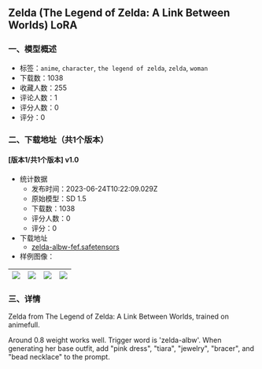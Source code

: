 ## Zelda (The Legend of Zelda: A Link Between Worlds) LoRA
### 一、模型概述

- 标签：`anime`, `character`, `the legend of zelda`, `zelda`, `woman`
- 下载数：1038
- 收藏人数：255
- 评论人数：1
- 评分人数：0
- 评分：0

### 二、下载地址（共1个版本）

#### [版本1/共1个版本] v1.0

- 统计数据
  - 发布时间：2023-06-24T10:22:09.029Z
  - 原始模型：SD 1.5
  - 下载数：1038
  - 评分人数：0
  - 评分：0
- 下载地址
  - [zelda-albw-fef.safetensors](https://civitai.com/api/download/models/102842)
- 样例图像：

| <img src="https://image.civitai.com/xG1nkqKTMzGDvpLrqFT7WA/b17536c4-7fcc-4dbd-940b-af26f254b8be/width=450/1269408.jpeg" /> | <img src="https://image.civitai.com/xG1nkqKTMzGDvpLrqFT7WA/a2b775f5-1865-469f-a982-e6337b0a626c/width=450/1269402.jpeg" /> | <img src="https://image.civitai.com/xG1nkqKTMzGDvpLrqFT7WA/48f15995-b409-4105-a7e4-25bb54d60143/width=450/1269404.jpeg" /> | <img src="https://image.civitai.com/xG1nkqKTMzGDvpLrqFT7WA/2b310f9b-b51d-4d9a-beb6-f7f03f15e7f2/width=450/1269406.jpeg" /> |
| ---- | ---- | ---- | ---- |


### 三、详情
<p>Zelda from The Legend of Zelda: A Link Between Worlds, trained on animefull.</p><p>Around 0.8 weight works well. Trigger word is 'zelda-albw'. When generating her base outfit, add "pink dress", "tiara", "jewelry", "bracer", and "bead necklace" to the prompt.</p>